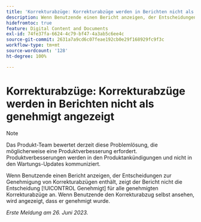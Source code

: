 ```yaml
---
title: 'Korrekturabzüge: Korrekturabzüge werden in Berichten nicht als genehmigt angezeigt'
description: Wenn Benutzende einen Bericht anzeigen, der Entscheidungen zur Genehmigung von Korrekturabzügen enthält, zeigt der Bericht nicht die Entscheidung „Genehmigt“ für alle genehmigten Korrekturabzüge an. Wenn Benutzende den Korrekturabzug selbst ansehen, wird angezeigt, dass er genehmigt wurde.
hidefromtoc: true
feature: Digital Content and Documents
exl-id: 74fe37fa-6624-4c79-bf47-4a3ab5c6ee4c
source-git-commit: 2631a7a9cd6c07feae192cb0e29f168929fc9f3c
workflow-type: tm+mt
source-wordcount: '128'
ht-degree: 100%

---
```


# Korrekturabzüge: Korrekturabzüge werden in Berichten nicht als genehmigt angezeigt

>[!NOTE]
>
>Das Produkt-Team bewertet derzeit diese Problemlösung, die möglicherweise eine Produktverbesserung erfordert. Produktverbesserungen werden in den Produktankündigungen und nicht in den Wartungs-Updates kommuniziert.

Wenn Benutzende einen Bericht anzeigen, der Entscheidungen zur Genehmigung von Korrekturabzügen enthält, zeigt der Bericht nicht die Entscheidung [!UICONTROL Genehmigt] für alle genehmigten Korrekturabzüge an. Wenn Benutzende den Korrekturabzug selbst ansehen, wird angezeigt, dass er genehmigt wurde.

_Erste Meldung am 26. Juni 2023._
